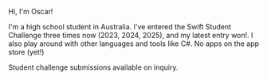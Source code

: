 Hi, I'm Oscar!

I'm a high school student in Australia. I've entered the Swift Student Challenge three times now (2023, 2024, 2025), and my latest entry won!. I also play around with other languages and tools like C#. No apps on the app store (yet!)

Student challenge submissions available on inquiry.
<!---
SystemNull/SystemNull is a ✨ special ✨ repository because its `README.md` (this file) appears on your GitHub profile.
You can click the Preview link to take a look at your changes.
--->
